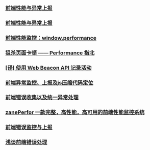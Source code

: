 ### [前端性能与异常上报](https://juejin.im/post/5b5dcfb46fb9a04f8f37afbb)
### [前端性能与异常上报](https://github.com/xingbofeng/xingbofeng.github.io/issues/36)
### [前端性能监控：window.performance](https://juejin.im/post/59eb01e45188250988738938)
### [狙杀页面卡顿 —— Performance 指北](https://juejin.im/post/5b65105f5188251b134e9778)
### [[译] 使用 Web Beacon API 记录活动](https://juejin.im/post/5b694b5de51d4519700fa56a)
### [前端异常监控、上报及js压缩代码定位](https://juejin.im/post/5b55c3495188251acb0cf907)
### [前端错误收集以及统一异常处理](https://juejin.im/post/5be2b0f6e51d4523161b92f0)
### [zanePerfor 一款完整，高性能，高可用的前端性能监控系统](https://juejin.im/post/5be3ec29518825170b101f66)
### [前端错误监控与上报](https://juejin.im/post/5beb7dcff265da614f6fdbce)
### [浅谈前端错误处理](https://juejin.im/post/5bebcde951882516f663488e)

